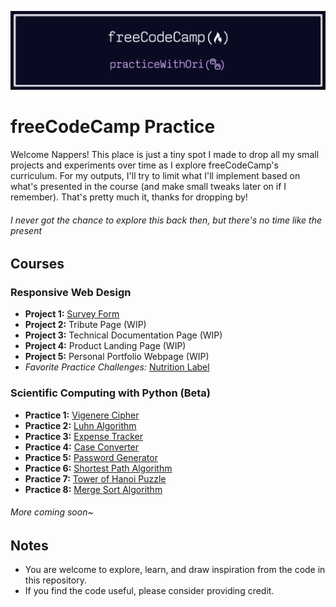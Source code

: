 ![banner](/freecodecamp-practice-banner.png)

# freeCodeCamp Practice

Welcome Nappers! This place is just a tiny spot I made to drop all my small projects and experiments over time as I explore freeCodeCamp's curriculum. For my outputs, I'll try to limit what I'll implement based on what's presented in the course (and make small tweaks later on if I remember). That's pretty much it, thanks for dropping by!

###### *I never got the chance to explore this back then, but there's no time like the present*

## Courses

### Responsive Web Design

- **Project 1:** [Survey Form](/responsive-web-design/survey-form/)
- **Project 2:** Tribute Page (WIP)
- **Project 3:** Technical Documentation Page (WIP)
- **Project 4:** Product Landing Page (WIP)
- **Project 5:** Personal Portfolio Webpage (WIP)
- *Favorite Practice Challenges:* [Nutrition Label](/responsive-web-design/nutrition-label/)

### Scientific Computing with Python (Beta)

- **Practice 1:** [Vigenere Cipher](/scientific-computing-with-python/VigenereCipher.py)
- **Practice 2:** [Luhn Algorithm](/scientific-computing-with-python/LuhnAlgorithm.py)
- **Practice 3:** [Expense Tracker](/scientific-computing-with-python/ExpenseTracker.py)
- **Practice 4:** [Case Converter](/scientific-computing-with-python/CaseConverter.py)
- **Practice 5:** [Password Generator](/scientific-computing-with-python/PasswordGenerator.py)
- **Practice 6:** [Shortest Path Algorithm](/scientific-computing-with-python/ShortestPathAlgorithm.py)
- **Practice 7:** [Tower of Hanoi Puzzle](/scientific-computing-with-python/TowerOfHanoiPuzzle.py)
- **Practice 8:** [Merge Sort Algorithm](/scientific-computing-with-python/MergeSortAlgorithm.py)

###### *More coming soon~*

## Notes

- You are welcome to explore, learn, and draw inspiration from the code in this repository.
- If you find the code useful, please consider providing credit.
